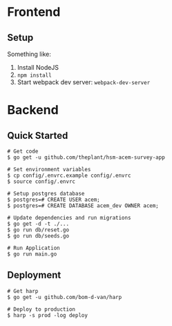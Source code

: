 # Frontend

## Setup

Something like:

1. Install NodeJS
2. `npm install`
3. Start webpack dev server: `webpack-dev-server`

# Backend

## Quick Started

    # Get code
    $ go get -u github.com/theplant/hsm-acem-survey-app
    
    # Set environment variables
    $ cp config/.envrc.example config/.envrc
    $ source config/.envrc
    
    # Setup postgres database
    $ postgres=# CREATE USER acem;
    $ postgres=# CREATE DATABASE acem_dev OWNER acem;
    
    # Update dependencies and run migrations
    $ go get -d -t ./...
    $ go run db/reset.go
    $ go run db/seeds.go
    
    # Run Application
    $ go run main.go

## Deployment

    # Get harp
    $ go get -u github.com/bom-d-van/harp
    
    # Deploy to production
    $ harp -s prod -log deploy
